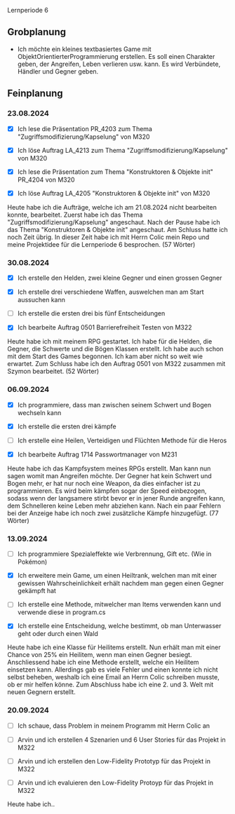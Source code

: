 Lernperiode 6

## Grobplanung

- Ich möchte ein kleines textbasiertes Game mit ObjektOrientierterProgrammierung erstellen. Es soll einen Charakter geben, der Angreifen, Leben verlieren usw. kann. Es wird Verbündete, Händler und Gegner geben.

## Feinplanung

### 23.08.2024

- [x] Ich lese die Präsentation PR_4203 zum Thema "Zugriffsmodifizierung/Kapselung" von M320
  
- [x] Ich löse Auftrag LA_4213 zum Thema "Zugriffsmodifizierung/Kapselung" von M320
  
- [x] Ich lese die Präsentation zum Thema "Konstruktoren & Objekte init" PR_4204 von M320
  
- [x] Ich löse Auftrag LA_4205 "Konstruktoren & Objekte init" von M320
  

Heute habe ich die Aufträge, welche ich am 21.08.2024 nicht bearbeiten konnte, bearbeitet. Zuerst habe ich das Thema "Zugriffsmodifizierung/Kapselung" angeschaut. Nach der Pause habe ich das Thema "Konstruktoren & Objekte init" angeschaut. Am Schluss hatte ich noch Zeit übrig. In dieser Zeit habe ich mit Herrn Colic mein Repo und meine Projektidee für die Lernperiode 6 besprochen. (57 Wörter)

### 30.08.2024

- [x] Ich erstelle den Helden, zwei kleine Gegner und einen grossen Gegner
  
- [x] Ich erstelle drei verschiedene Waffen, auswelchen man am Start aussuchen kann
  
- [ ] Ich erstelle die ersten drei bis fünf Entscheidungen
  
- [x] Ich bearbeite Auftrag 0501 Barrierefreiheit Testen von M322
  

Heute habe ich mit meinem RPG gestartet. Ich habe für die Helden, die Gegner, die Schwerte und die Bögen Klassen erstellt. Ich habe auch schon mit dem Start des Games begonnen. Ich kam aber nicht so weit wie erwartet. Zum Schluss habe ich den Auftrag 0501 von M322 zusammen mit Szymon bearbeitet. (52 Wörter)

### 06.09.2024

- [x] Ich programmiere, dass man zwischen seinem Schwert und Bogen wechseln kann
  
- [x] Ich erstelle die ersten drei kämpfe
  
- [ ] Ich erstelle eine Heilen, Verteidigen und Flüchten Methode für die Heros
  
- [x] Ich bearbeite Auftrag 1714 Passwortmanager von M231
  

Heute habe ich das Kampfsystem meines RPGs erstellt. Man kann nun sagen womit man Angreifen möchte. Der Gegner hat kein Schwert und Bogen mehr, er hat nur noch eine Weapon, da dies einfacher ist zu programmieren. Es wird beim kämpfen sogar der Speed einbezogen, sodass wenn der langsamere stirbt bevor er in jener Runde angreifen kann, dem Schnelleren keine Leben mehr abziehen kann. Nach ein paar Fehlern bei der Anzeige habe ich noch zwei zusätzliche Kämpfe hinzugefügt. (77 Wörter)

### 13.09.2024

- [ ] Ich programmiere Spezialeffekte wie Verbrennung, Gift etc. (Wie in Pokémon)
  
- [x] Ich erweitere mein Game, um einen Heiltrank, welchen man mit einer gewissen Wahrscheinlichkeit erhält nachdem man gegen einen Gegner gekämpft hat
  
- [ ] Ich erstelle eine Methode, mitwelcher man Items verwenden kann und verwende diese in program.cs
  
- [x] Ich erstelle eine Entscheidung, welche bestimmt, ob man Unterwasser geht oder durch einen Wald
  

Heute habe ich eine Klasse für Heilitems erstellt. Nun erhält man mit einer Chance von 25% ein Heilitem, wenn man einen Gegner besiegt. Anschliessend habe ich eine Methode erstellt, welche ein Heilitem einsetzen kann. Allerdings gab es viele Fehler und einen konnte ich nicht selbst beheben, weshalb ich eine Email an Herrn Colic schreiben musste, ob er mir helfen könne. Zum Abschluss habe ich eine 2. und 3. Welt mit neuen Gegnern erstellt.

### 20.09.2024

- [ ] Ich schaue, dass Problem in meinem Programm mit Herrn Colic an
  
- [ ] Arvin und ich erstellen 4 Szenarien und 6 User Stories für das Projekt in M322
  
- [ ] Arvin und ich erstellen den Low-Fidelity Prototyp für das Projekt in M322
  
- [ ] Arvin und ich evaluieren den Low-Fidelity Protoyp für das Projekt in M322
  

Heute habe ich..
